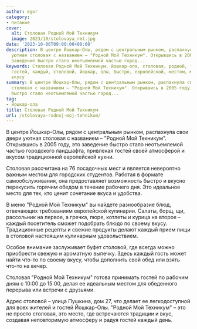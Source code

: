 ```yaml
---
author: egor
category:
- питание
cover:
  alt: Столовая Родной Мой Техникум
  image: 2023/10/stolovaya_rmt.jpg
date: '2023-10-06T09:00:00+00:00'
description: В центре Йошкар-Олы, рядом с центральным рынком, распахнула свои двери
  уютная столовая с названием – "Родной Мой Техникум". Открывшись в 2005 году, это
  заведение быстро стало неотъемлемой частью город...
keywords: Столовая Родной Мой Техникум, йошкар-ола, столовая, родной, техникум, это,
  гостей, каждый, столовой, йошкар, олы, быстро, европейской, местом, место, своему,
  вкусу
summary: В центре Йошкар-Олы, рядом с центральным рынком, распахнула свои двери уютная
  столовая с названием – "Родной Мой Техникум". Открывшись в 2005 году, это заведение
  быстро стало неотъемлемой частью город...
tag:
- йошкар-ола
title: Столовая Родной Мой Техникум
url: /stolovaya-rodnoj-moj-tehnikum/
---
```


В центре Йошкар-Олы, рядом с центральным рынком, распахнула свои двери уютная столовая с названием – "Родной Мой Техникум". Открывшись в 2005 году, это заведение быстро стало неотъемлемой частью городского ландшафта, привлекая гостей своей атмосферой и вкусом традиционной европейской кухни.

Столовая рассчитана на 76 посадочных мест и является невероятно важным местом для городских студентов. Работая в формате самообслуживания, она предоставляет возможность быстро и вкусно перекусить горячим обедом в течение рабочего дня. Это идеальное место для тех, кто ценит сочетание вкуса и удобства.

В меню "Родной Мой Техникум" вы найдете разнообразие блюд, отвечающих требованиям европейской кулинарии. Салаты, борщ, щи, рассольник на первое, а гречка, пюре, котлеты и курица на второе – каждый посетитель сможет подобрать блюдо по своему вкусу. Традиционные рецепты и свежие продукты делают каждый прием пищи в столовой настоящим кулинарным удовольствием.

Особое внимание заслуживает буфет столовой, где всегда можно приобрести свежую и ароматную выпечку. Здесь каждый гость может найти что-то по своему вкусу, чтобы дополнить свой обед или взять что-то на вечер.

Столовая "Родной Мой Техникум" готова принимать гостей по рабочим дням с 10:00 до 15:00, делая ее идеальным местом для обеденного перерыва или встречи с друзьями.

Адрес столовой – улица Пушкина, дом 27, что делает ее легкодоступной для всех жителей и гостей Йошкар-Олы. "Родной Мой Техникум" – это не просто столовая, это место, где встречаются традиции и вкус, создавая неповторимую атмосферу и радуя гостей каждый день.